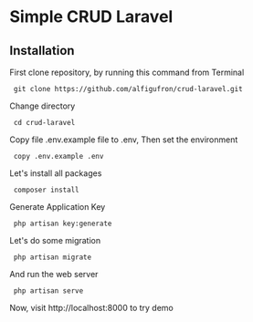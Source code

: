 # Simple CRUD Laravel

## Installation

First clone repository, by running this command from Terminal
```
 git clone https://github.com/alfigufron/crud-laravel.git 
```

Change directory
```
 cd crud-laravel 
```

Copy file .env.example file to .env, Then set the environment
```
 copy .env.example .env
```

Let's install all packages
```
 composer install 
```

Generate Application Key
```
 php artisan key:generate
```

Let's do some migration
```
 php artisan migrate 
```

And run the web server
```
 php artisan serve 
```

Now, visit http://localhost:8000 to try demo